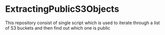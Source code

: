 # ExtractingPublicS3Objects
This repository consist of single script which is used to iterate through a list of S3 buckets and then find out which one is public 
